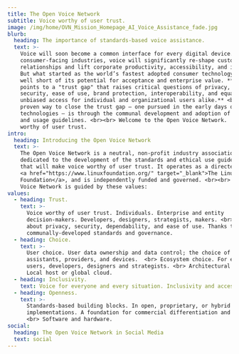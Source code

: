 ```yaml
---
title: The Open Voice Network
subtitle: Voice worthy of user trust.
image: /img/home/OVN_Mission_Homepage_AI_Voice_Assistance_fade.jpg
blurb:
  heading: The importance of standards-based voice assistance.
  text: >-
    Voice will soon become a common interface for every digital device. For
    consumer-facing industries, voice will significantly re-shape customer
    relationships and lift corporate productivity, accessibility, and inclusion.
    But what started as the world’s fastest adopted consumer technology may fall
    well short of its potential for acceptance and enterprise value. **Research
    points to a "trust gap" that raises critical questions of privacy, data
    security, ease of use, brand protection, interoperability, and equal and
    unbiased access for individual and organizational users alike.** <br><br> A
    proven way to close the trust gap – one pursued in the early days of other
    technologies – is through the communal development and adoption of standards
    and usage guidelines. <br><br> Welcome to the Open Voice Network.  Voice
    worthy of user trust.
intro:
  heading: Introducing the Open Voice Network
  text: >-
    The Open Voice Network is a neutral, non-profit industry association
    dedicated to the development of the standards and ethical use guidelines
    that will make voice worthy of user trust. It operates as a directed fund of
    <a href="https://www.linuxfoundation.org/" target="_blank">The Linux
    Foundation</a>, and is independently funded and governed. <br><br> The Open
    Voice Network is guided by these values:
values:
  - heading: Trust.
    text: >-
      Voice worthy of user trust. Individuals. Enterprise and entity
      decision-makers. Developers, designers, strategists, makers. <br> This is
      about privacy, security, dependability, and ease of use. Thanks to
      communally-developed standards and governance.
  - heading: Choice.
    text: >-
      User choice. User data ownership and data control; the choice of
      assistants, providers, and devices.  <br> Ecosystem choice. For enterprise
      users, developers, designers and strategists. <br> Architectural choice.
      Local host or global cloud.
  - heading: Inclusivity.
    text: Voice for everyone and every situation. Inclusivity and accessibility.
  - heading: Openness.
    text: >-
      Standards-based building blocks. In open, proprietary, or hybrid
      implementations. A foundation for commercial differentiation and value.   
      <br> Software and hardware.
social:
  heading: The Open Voice Network in Social Media
  text: social
---
```



